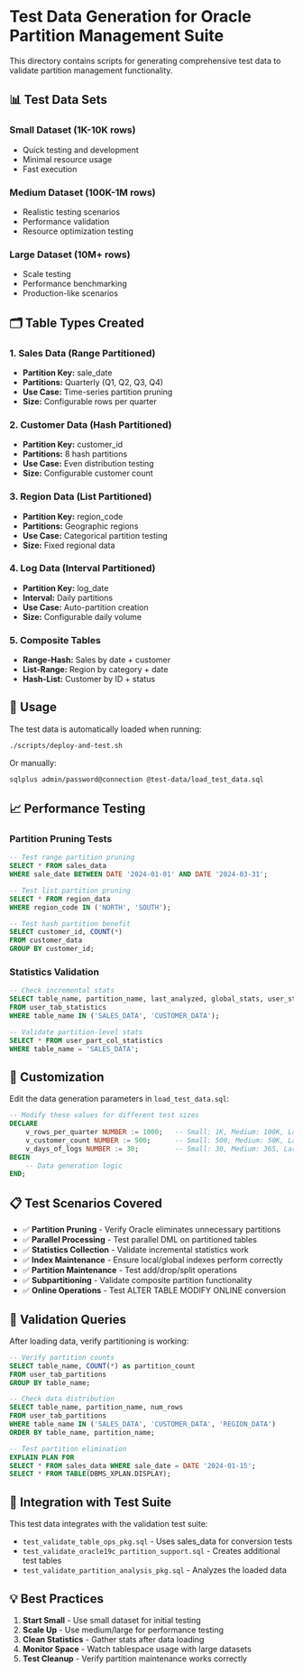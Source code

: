 # Test Data Generation for Oracle Partition Management Suite

This directory contains scripts for generating comprehensive test data to validate partition management functionality.

## 📊 Test Data Sets

### **Small Dataset (1K-10K rows)**
- Quick testing and development
- Minimal resource usage
- Fast execution

### **Medium Dataset (100K-1M rows)**
- Realistic testing scenarios
- Performance validation
- Resource optimization testing

### **Large Dataset (10M+ rows)**
- Scale testing
- Performance benchmarking
- Production-like scenarios

## 🗂️ Table Types Created

### **1. Sales Data (Range Partitioned)**
- **Partition Key:** sale_date
- **Partitions:** Quarterly (Q1, Q2, Q3, Q4)
- **Use Case:** Time-series partition pruning
- **Size:** Configurable rows per quarter

### **2. Customer Data (Hash Partitioned)**
- **Partition Key:** customer_id  
- **Partitions:** 8 hash partitions
- **Use Case:** Even distribution testing
- **Size:** Configurable customer count

### **3. Region Data (List Partitioned)**
- **Partition Key:** region_code
- **Partitions:** Geographic regions
- **Use Case:** Categorical partition testing
- **Size:** Fixed regional data

### **4. Log Data (Interval Partitioned)**
- **Partition Key:** log_date
- **Interval:** Daily partitions
- **Use Case:** Auto-partition creation
- **Size:** Configurable daily volume

### **5. Composite Tables**
- **Range-Hash:** Sales by date + customer
- **List-Range:** Region by category + date
- **Hash-List:** Customer by ID + status

## 🚀 Usage

The test data is automatically loaded when running:
```bash
./scripts/deploy-and-test.sh
```

Or manually:
```bash
sqlplus admin/password@connection @test-data/load_test_data.sql
```

## 📈 Performance Testing

### **Partition Pruning Tests**
```sql
-- Test range partition pruning
SELECT * FROM sales_data 
WHERE sale_date BETWEEN DATE '2024-01-01' AND DATE '2024-03-31';

-- Test list partition pruning  
SELECT * FROM region_data 
WHERE region_code IN ('NORTH', 'SOUTH');

-- Test hash partition benefit
SELECT customer_id, COUNT(*) 
FROM customer_data 
GROUP BY customer_id;
```

### **Statistics Validation**
```sql
-- Check incremental stats
SELECT table_name, partition_name, last_analyzed, global_stats, user_stats
FROM user_tab_statistics 
WHERE table_name IN ('SALES_DATA', 'CUSTOMER_DATA');

-- Validate partition-level stats
SELECT * FROM user_part_col_statistics 
WHERE table_name = 'SALES_DATA';
```

## 🔧 Customization

Edit the data generation parameters in `load_test_data.sql`:

```sql
-- Modify these values for different test sizes
DECLARE
    v_rows_per_quarter NUMBER := 1000;   -- Small: 1K, Medium: 100K, Large: 1M
    v_customer_count NUMBER := 500;      -- Small: 500, Medium: 50K, Large: 500K
    v_days_of_logs NUMBER := 30;         -- Small: 30, Medium: 365, Large: 730
BEGIN
    -- Data generation logic
END;
```

## 📋 Test Scenarios Covered

- ✅ **Partition Pruning** - Verify Oracle eliminates unnecessary partitions
- ✅ **Parallel Processing** - Test parallel DML on partitioned tables  
- ✅ **Statistics Collection** - Validate incremental statistics work
- ✅ **Index Maintenance** - Ensure local/global indexes perform correctly
- ✅ **Partition Maintenance** - Test add/drop/split operations
- ✅ **Subpartitioning** - Validate composite partition functionality
- ✅ **Online Operations** - Test ALTER TABLE MODIFY ONLINE conversion

## 🎯 Validation Queries

After loading data, verify partitioning is working:

```sql
-- Verify partition counts
SELECT table_name, COUNT(*) as partition_count
FROM user_tab_partitions 
GROUP BY table_name;

-- Check data distribution
SELECT table_name, partition_name, num_rows
FROM user_tab_partitions 
WHERE table_name IN ('SALES_DATA', 'CUSTOMER_DATA', 'REGION_DATA')
ORDER BY table_name, partition_name;

-- Test partition elimination
EXPLAIN PLAN FOR 
SELECT * FROM sales_data WHERE sale_date = DATE '2024-01-15';
SELECT * FROM TABLE(DBMS_XPLAN.DISPLAY);
```

## 🧪 Integration with Test Suite

This test data integrates with the validation test suite:
- `test_validate_table_ops_pkg.sql` - Uses sales_data for conversion tests
- `test_validate_oracle19c_partition_support.sql` - Creates additional test tables
- `test_validate_partition_analysis_pkg.sql` - Analyzes the loaded data

## 💡 Best Practices

1. **Start Small** - Use small dataset for initial testing
2. **Scale Up** - Use medium/large for performance testing  
3. **Clean Statistics** - Gather stats after data loading
4. **Monitor Space** - Watch tablespace usage with large datasets
5. **Test Cleanup** - Verify partition maintenance works correctly